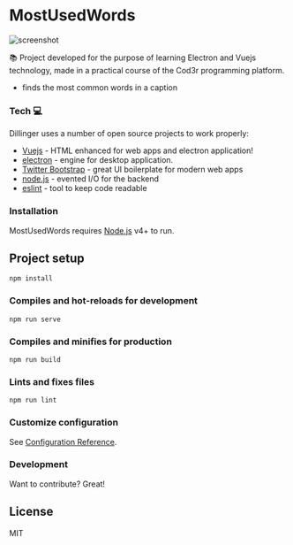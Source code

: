 # MostUsedWords

![screenshot](pathToScreenShot)

:books: Project developed for the purpose of learning Electron and Vuejs technology, made in a practical course of the Cod3r programming platform.

  - finds the most common words in a caption


### Tech :computer:

Dillinger uses a number of open source projects to work properly:

* [Vuejs] - HTML enhanced for web apps and electron application!
* [electron] - engine for desktop application.
* [Twitter Bootstrap] - great UI boilerplate for modern web apps
* [node.js] - evented I/O for the backend
* [eslint] - tool to keep code readable

### Installation

MostUsedWords requires [Node.js](https://nodejs.org/) v4+ to run.


## Project setup
```
npm install
```

### Compiles and hot-reloads for development
```
npm run serve
```

### Compiles and minifies for production
```
npm run build
```

### Lints and fixes files
```
npm run lint
```

### Customize configuration
See [Configuration Reference](https://cli.vuejs.org/config/).


### Development

Want to contribute? Great!


License
----

MIT


[node.js]: <http://nodejs.org>
[Vuejs]: <https://vuejs.org>
[electron]: <https://www.electronjs.org>
[Twitter Bootstrap]: <https://getbootstrap.com>
[eslint]: <https://eslint.org>